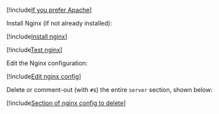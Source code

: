 ﻿[!include[If you prefer Apache](../apache-instead.md)]

Install Nginx (if not already installed):

[!include[Install nginx](../../../../../includes/linux/rhel/install-nginx.md)]

[!include[Test nginx](../test-nginx.md)]

Edit the Nginx configuration:

[!include[Edit nginx config](../../../../../includes/linux/rhel/edit-nginx-config.md)]

Delete or comment-out (with `#`s) the entire `server` section, shown below:

[!include[Section of nginx config to delete](../../../../../includes/linux/rhel/nginx-config-to-delete.md)]
